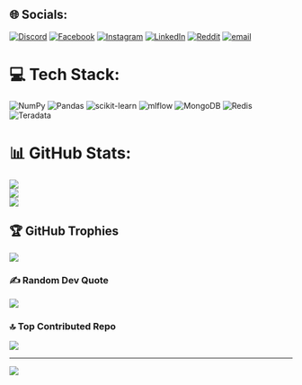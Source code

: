 

<!--
**SheakhFahim23/SheakhFahim23** is a ✨ _special_ ✨ repository because its `README.md` (this file) appears on your GitHub profile.

Here are some ideas to get you started:

- 🔭 I’m currently working on ...
- 🌱 I’m currently learning ...
- 👯 I’m looking to collaborate on ...
- 🤔 I’m looking for help with ...
- 💬 Ask me about ...
- 📫 How to reach me: ...
- 😄 Pronouns: ...
- ⚡ Fun fact: ...
-->



## 🌐 Socials:
[![Discord](https://img.shields.io/badge/Discord-%237289DA.svg?logo=discord&logoColor=white)](https://discord.gg/@sheakhfahim) [![Facebook](https://img.shields.io/badge/Facebook-%231877F2.svg?logo=Facebook&logoColor=white)](https://facebook.com/cebook.com/sheakh.fahim.19) [![Instagram](https://img.shields.io/badge/Instagram-%23E4405F.svg?logo=Instagram&logoColor=white)](https://instagram.com/https://www.instagram.com/sheakh.fahim22) [![LinkedIn](https://img.shields.io/badge/LinkedIn-%230077B5.svg?logo=linkedin&logoColor=white)](https://linkedin.com/in/https://www.linkedin.com/in/zihad-sheakh-fahim-95059938a/) [![Reddit](https://img.shields.io/badge/Reddit-%23FF4500.svg?logo=Reddit&logoColor=white)](https://reddit.com/user/https://www.reddit.com/user/SheakhFahim23/?utm_source=share&utm_medium=web3x&utm_name=web3xcss&utm_term=1&utm_content=share_button) [![email](https://img.shields.io/badge/Email-D14836?logo=gmail&logoColor=white)](mailto:zihadsheakhfahim19@gmail.com) 

# 💻 Tech Stack:
![NumPy](https://img.shields.io/badge/numpy-%23013243.svg?style=flat&logo=numpy&logoColor=white) ![Pandas](https://img.shields.io/badge/pandas-%23150458.svg?style=flat&logo=pandas&logoColor=white) ![scikit-learn](https://img.shields.io/badge/scikit--learn-%23F7931E.svg?style=flat&logo=scikit-learn&logoColor=white) ![mlflow](https://img.shields.io/badge/mlflow-%23d9ead3.svg?style=flat&logo=numpy&logoColor=blue) ![MongoDB](https://img.shields.io/badge/MongoDB-%234ea94b.svg?style=flat&logo=mongodb&logoColor=white) ![Redis](https://img.shields.io/badge/redis-%23DD0031.svg?style=flat&logo=redis&logoColor=white) ![Teradata](https://img.shields.io/badge/Teradata-F37440?style=flat&logo=teradata&logoColor=white)
# 📊 GitHub Stats:
![](https://github-readme-stats.vercel.app/api?username=SheakhFahim23&theme=dark&hide_border=false&include_all_commits=true&count_private=false)<br/>
![](https://nirzak-streak-stats.vercel.app/?user=SheakhFahim23&theme=dark&hide_border=false)<br/>
![](https://github-readme-stats.vercel.app/api/top-langs/?username=SheakhFahim23&theme=dark&hide_border=false&include_all_commits=true&count_private=false&layout=compact)

## 🏆 GitHub Trophies
![](https://github-profile-trophy.vercel.app/?username=SheakhFahim23&theme=dracula&no-frame=false&no-bg=true&margin-w=4)

### ✍️ Random Dev Quote
![](https://quotes-github-readme.vercel.app/api?type=vetical&theme=dark)

### 🔝 Top Contributed Repo
![](https://github-contributor-stats.vercel.app/api?username=SheakhFahim23&limit=5&theme=dark&combine_all_yearly_contributions=true)

---
[![](https://visitcount.itsvg.in/api?id=SheakhFahim23&icon=0&color=1)](https://visitcount.itsvg.in)

<!-- Proudly created with GPRM ( https://gprm.itsvg.in ) -->
